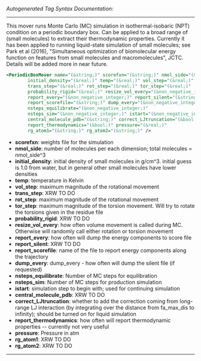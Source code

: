 _Autogenerated Tag Syntax Documentation:_

---
This mover runs Monte Carlo (MC) simulation in isothermal-isobaric (NPT) condition on a periodic boundary box. Can be applied to a broad range of (small molecules) to extract their thermodynamic properties. Currently it has been applied to running liquid-state simulation of small molecules; see Park et al (2016), "Simultaneous optimization of biomolecular energy function on features from small molecules and macromolecules", JCTC. Details will be added more in near future.

```xml
<PeriodicBoxMover name="(&string;)" scorefxn="(&string;)" nmol_side="(&real;)"
        initial_density="(&real;)" temp="(&real;)" vol_step="(&real;)"
        trans_step="(&real;)" rot_step="(&real;)" tor_step="(&real;)"
        probability_rigid="(&real;)" resize_vol_every="(&non_negative_integer;)"
        report_every="(&non_negative_integer;)" report_silent="(&string;)"
        report_scorefile="(&string;)" dump_every="(&non_negative_integer;)"
        nsteps_equilibrate="(&non_negative_integer;)"
        nsteps_sim="(&non_negative_integer;)" istart="(&non_negative_integer;)"
        central_molecule_pdb="(&string;)" correct_LJtruncation="(&bool;)"
        report_thermodynamics="(&bool;)" pressure="(&real;)"
        rg_atom1="(&string;)" rg_atom2="(&string;)" />
```

-   **scorefxn**: weights file for the simulation
-   **nmol_side**: number of molecules per each dimension; total molecules = nmol_side^3
-   **initial_density**: initial density of small molecules in g/cm^3. initial guess is 1.0 from water, but in general other small molecules have lower densities
-   **temp**: temperature in Kelvin
-   **vol_step**: maximum magnitude of the rotational movement
-   **trans_step**: XRW TO DO
-   **rot_step**: maximum magnitude of the rotational movement
-   **tor_step**: maximum magnitude of the torsion movement. Will try to rotate the torsions given in the residue file
-   **probability_rigid**: XRW TO DO
-   **resize_vol_every**: how often volume movement is called during MC. Otherwise will randomly call either rotation or torsion movement
-   **report_every**: how often will dump the energy components to score file
-   **report_silent**: XRW TO DO
-   **report_scorefile**: name of the file to report energy components along the trajectory
-   **dump_every**: dump_every - how often will dump the silent file (if requested)
-   **nsteps_equilibrate**: Number of MC steps for equilibration
-   **nsteps_sim**: Number of MC steps for production simulation
-   **istart**: simulation step to begin with; used for continuing simulation
-   **central_molecule_pdb**: XRW TO DO
-   **correct_LJtruncation**: whether to add the correction coming from long-range LJ interaction (by integrating over the distance from fa_max_dis to infinity); should be turned on for liquid simulation
-   **report_thermodynamics**: how often will report thermodynamic properties -- currently not very useful
-   **pressure**: Pressure in atm
-   **rg_atom1**: XRW TO DO
-   **rg_atom2**: XRW TO DO

---
